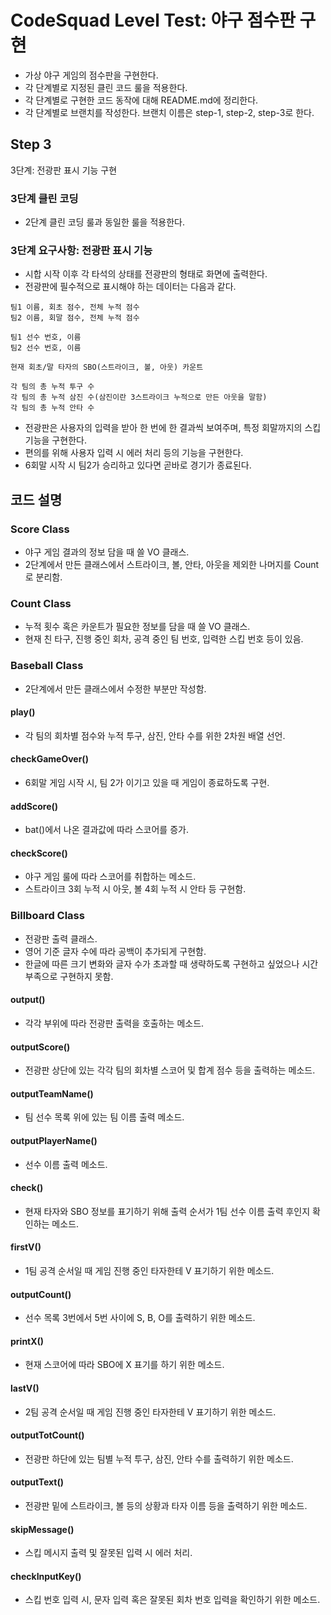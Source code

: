 # CodeSquad Level Test: 야구 점수판 구현
- 가상 야구 게임의 점수판을 구현한다.
- 각 단계별로 지정된 클린 코드 룰을 적용한다.
- 각 단계별로 구현한 코드 동작에 대해 README.md에 정리한다.
- 각 단계별로 브랜치를 작성한다. 브랜치 이름은 step-1, step-2, step-3로 한다.

## Step 3
3단계: 전광판 표시 기능 구현

### 3단계 클린 코딩
- 2단계 클린 코딩 룰과 동일한 룰을 적용한다.

### 3단계 요구사항: 전광판 표시 기능
- 시합 시작 이후 각 타석의 상태를 전광판의 형태로 화면에 출력한다.
- 전광판에 필수적으로 표시해야 하는 데이터는 다음과 같다.
```
팀1 이름, 회초 점수, 전체 누적 점수
팀2 이름, 회말 점수, 전체 누적 점수

팀1 선수 번호, 이름
팀2 선수 번호, 이름

현재 회초/말 타자의 SBO(스트라이크, 볼, 아웃) 카운트

각 팀의 총 누적 투구 수
각 팀의 총 누적 삼진 수(삼진이란 3스트라이크 누적으로 만든 아웃을 말함)
각 팀의 총 누적 안타 수
```
- 전광판은 사용자의 입력을 받아 한 번에 한 결과씩 보여주며, 특정 회말까지의 스킵 기능을 구현한다.
- 편의를 위해 사용자 입력 시 에러 처리 등의 기능을 구현한다.
- 6회말 시작 시 팀2가 승리하고 있다면 곧바로 경기가 종료된다.

## 코드 설명

### Score Class
- 야구 게임 결과의 정보 담을 때 쓸 VO 클래스.
- 2단계에서 만든 클래스에서 스트라이크, 볼, 안타, 아웃을 제외한 나머지를 Count로 분리함.

### Count Class
- 누적 횟수 혹은 카운트가 필요한 정보를 담을 때 쓸 VO 클래스.
- 현재 친 타구, 진행 중인 회차, 공격 중인 팀 번호, 입력한 스킵 번호 등이 있음.

### Baseball Class
- 2단계에서 만든 클래스에서 수정한 부분만 작성함.

#### play()
- 각 팀의 회차별 점수와 누적 투구, 삼진, 안타 수를 위한 2차원 배열 선언.

#### checkGameOver()
- 6회말 게임 시작 시, 팀 2가 이기고 있을 때 게임이 종료하도록 구현.

#### addScore()
- bat()에서 나온 결과값에 따라 스코어를 증가.

#### checkScore()
- 야구 게임 룰에 따라 스코어를 취합하는 메소드.
- 스트라이크 3회 누적 시 아웃, 볼 4회 누적 시 안타 등 구현함.

### Billboard Class
- 전광판 출력 클래스.
- 영어 기준 글자 수에 따라 공백이 추가되게 구현함.
- 한글에 따른 크기 변화와 글자 수가 초과할 때 생략하도록 구현하고 싶었으나 시간 부족으로 구현하지 못함.

#### output()
- 각각 부위에 따라 전광판 출력을 호출하는 메소드.

#### outputScore()
- 전광판 상단에 있는 각각 팀의 회차별 스코어 및 합계 점수 등을 출력하는 메소드.

#### outputTeamName()
- 팀 선수 목록 위에 있는 팀 이름 출력 메소드.

#### outputPlayerName()
- 선수 이름 출력 메소드.

#### check()
- 현재 타자와 SBO 정보를 표기하기 위해 출력 순서가 1팀 선수 이름 출력 후인지 확인하는 메소드.

#### firstV()
- 1팀 공격 순서일 때 게임 진행 중인 타자한테 V 표기하기 위한 메소드.

#### outputCount()
- 선수 목록 3번에서 5번 사이에 S, B, O를 출력하기 위한 메소드.

#### printX()
- 현재 스코어에 따라 SBO에 X 표기를 하기 위한 메소드.

#### lastV()
- 2팀 공격 순서일 때 게임 진행 중인 타자한테 V 표기하기 위한 메소드.

#### outputTotCount()
- 전광판 하단에 있는 팀별 누적 투구, 삼진, 안타 수를 출력하기 위한 메소드.

#### outputText()
- 전광판 밑에 스트라이크, 볼 등의 상황과 타자 이름 등을 출력하기 위한 메소드.

#### skipMessage()
- 스킵 메시지 출력 및 잘못된 입력 시 에러 처리.

#### checkInputKey()
- 스킵 번호 입력 시, 문자 입력 혹은 잘못된 회차 번호 입력을 확인하기 위한 메소드.
